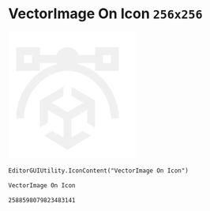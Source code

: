 # VectorImage On Icon `256x256`
<img src="/img/VectorImage%20On%20Icon.png" width=256 height=256>

``` CSharp
EditorGUIUtility.IconContent("VectorImage On Icon")
```
```
VectorImage On Icon
```
```
2588598079823483141
```
